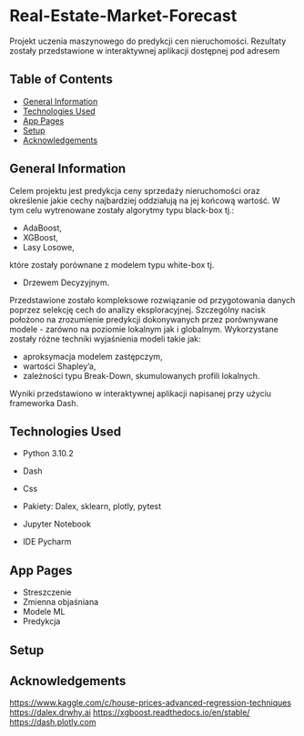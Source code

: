 # Real-Estate-Market-Forecast
Projekt uczenia maszynowego do predykcji cen nieruchomości. 
Rezultaty zostały przedstawione w interaktywnej aplikacji dostępnej pod adresem

## Table of Contents
* [General Information](#general-information)
* [Technologies Used](#technologies-used)
* [App Pages](#app-pages)
* [Setup](#setup)
* [Acknowledgements](#Acknowledgements)

## General Information

Celem projektu jest predykcja ceny sprzedaży nieruchomości oraz określenie jakie cechy najbardziej oddziałują na jej końcową wartość. 
W tym celu wytrenowane zostały algorytmy typu black-box tj.:
* AdaBoost,
* XGBoost,
* Lasy Losowe,

które zostały porównane z modelem typu white-box tj. 
* Drzewem Decyzyjnym. 

Przedstawione zostało kompleksowe rozwiązanie od przygotowania danych poprzez selekcję cech do analizy eksploracyjnej. Szczególny nacisk położono na zrozumienie predykcji dokonywanych przez porównywane modele - zarówno na poziomie lokalnym jak i globalnym. Wykorzystane zostały różne techniki wyjaśnienia modeli takie jak: 
* aproksymacja modelem zastępczym,
* wartości Shapley’a,
* zależności typu Break-Down, skumulowanych profili lokalnych.

Wyniki przedstawiono w interaktywnej aplikacji napisanej przy użyciu frameworka Dash.

## Technologies Used
* Python 3.10.2

* Dash

* Css

* Pakiety: Dalex, sklearn, plotly, pytest

* Jupyter Notebook

* IDE Pycharm

## App Pages
* Streszczenie 
* Zmienna objaśniana
* Modele ML
* Predykcja

## Setup

## Acknowledgements
https://www.kaggle.com/c/house-prices-advanced-regression-techniques
https://dalex.drwhy.ai
https://xgboost.readthedocs.io/en/stable/
https://dash.plotly.com
